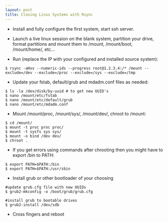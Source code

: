 ```yaml
---
layout: post
title: Cloning Linux Systems with Rsync
---
```



- Install and fully configure the first system, start ssh server.

- Launch a live linux session on the blank system, partition your drive, format partitions and mount them to /mount, /mount/boot, /mount/home/, etc...

- Run (replace the IP with your configured and installed source system):  
```
$ rsync -aHxv --numeric-ids --progress root@1.2.3.4:/* /mount --exclude=/dev --exclude=/proc --exclude=/sys --exclude=/tmp
```

- Update your fstab, default/grub and mdadm.conf files as needed:
```
$ ls -la /dev/disk/by-uuid # to get new UUID's 
$ nano /mount/etc/fstab
$ nano /mount/etc/default/grub
$ nano /mount/etc/mdadm.conf
```

- Mount /mount/proc, /mount/sys/, /mount/dev/, chroot to /mount:
```
$ cd /mount/ 
$ mount -t proc proc proc/ 
$ mount -t sysfs sys sys/ 
$ mount -o bind /dev dev/ 
$ chroot .
```

- If you get errors using commands after chrooting then you might have to export /bin to PATH:
```
$ export PATH=$PATH:/bin
$ export PATH=$PATH:/usr/sbin
```

- Install grub or other bootloader of your choosing
```
#update grub.cfg file with new UUIDs
$ grub2-mkconfig -o /boot/grub/grub.cfg

#install grub to bootable drives
$ grub2-install /dev/sdb
```

- Cross fingers and reboot
